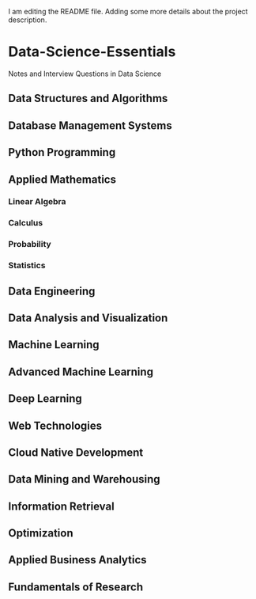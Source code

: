 I am editing the README file. Adding some more details about the project description.
# Data-Science-Essentials
Notes and Interview Questions in Data Science

## Data Structures and Algorithms

## Database Management Systems

## Python Programming

## Applied Mathematics
### Linear Algebra
### Calculus
### Probability
### Statistics

## Data Engineering

## Data Analysis and Visualization

## Machine Learning

## Advanced Machine Learning

## Deep Learning

## Web Technologies

## Cloud Native Development

## Data Mining and Warehousing

## Information Retrieval

## Optimization

## Applied Business Analytics

## Fundamentals of Research
